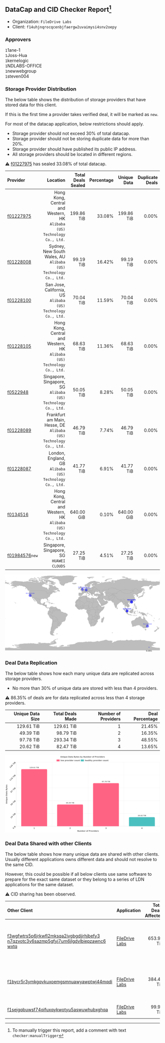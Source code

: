 ## DataCap and CID Checker Report[^1]
 - Organization: `FileDrive Labs`
 - Client: `f14uhjnqrocqcenbjfaergw2uvaimysi4snv2oepy`
### Approvers
`1`1ane-1<br/>`1`Joss-Hua<br/>`1`kernelogic<br/>`1`NDLABS-OFFICE<br/>`1`newwebgroup<br/>`1`steven004

### Storage Provider Distribution
The below table shows the distribution of storage providers that have stored data for this client.

If this is the first time a provider takes verified deal, it will be marked as `new`.

For most of the datacap application, below restrictions should apply.
 - Storage provider should not exceed 30% of total datacap.
 - Storage provider should not be storing duplicate data for more than 20%.
 - Storage provider should have published its public IP address.
 - All storage providers should be located in different regions.

⚠️ [f01227975](https://filfox.info/en/address/f01227975) has sealed 33.08% of total datacap.

| Provider                                                    |                                                                   Location | Total Deals Sealed | Percentage | Unique Data | Duplicate Deals |
| :---------------------------------------------------------- | -------------------------------------------------------------------------: | -----------------: | ---------: | ----------: | --------------: |
| [f01227975](https://filfox.info/en/address/f01227975)       | Hong Kong, Central and Western, HK<br/>`Alibaba (US) Technology Co., Ltd.` |         199.86 TiB |     33.08% |  199.86 TiB |           0.00% |
| [f01228008](https://filfox.info/en/address/f01228008)       |        Sydney, New South Wales, AU<br/>`Alibaba (US) Technology Co., Ltd.` |          99.19 TiB |     16.42% |   99.19 TiB |           0.00% |
| [f01228100](https://filfox.info/en/address/f01228100)       |           San Jose, California, US<br/>`Alibaba (US) Technology Co., Ltd.` |          70.04 TiB |     11.59% |   70.04 TiB |           0.00% |
| [f01228105](https://filfox.info/en/address/f01228105)       | Hong Kong, Central and Western, HK<br/>`Alibaba (US) Technology Co., Ltd.` |          68.63 TiB |     11.36% |   68.63 TiB |           0.00% |
| [f0522948](https://filfox.info/en/address/f0522948)         |           Singapore, Singapore, SG<br/>`Alibaba (US) Technology Co., Ltd.` |          50.05 TiB |      8.28% |   50.05 TiB |           0.00% |
| [f01228089](https://filfox.info/en/address/f01228089)       |       Frankfurt am Main, Hesse, DE<br/>`Alibaba (US) Technology Co., Ltd.` |          46.79 TiB |      7.74% |   46.79 TiB |           0.00% |
| [f01228087](https://filfox.info/en/address/f01228087)       |                London, England, GB<br/>`Alibaba (US) Technology Co., Ltd.` |          41.77 TiB |      6.91% |   41.77 TiB |           0.00% |
| [f0134516](https://filfox.info/en/address/f0134516)         | Hong Kong, Central and Western, HK<br/>`Alibaba (US) Technology Co., Ltd.` |         640.00 GiB |      0.10% |  640.00 GiB |           0.00% |
| [f01984576](https://filfox.info/en/address/f01984576)`new`  |                               Singapore, Singapore, SG<br/>`HUAWEI CLOUDS` |          27.25 TiB |      4.51% |   27.25 TiB |           0.00% |

![Provider Distribution](https://raw.githubusercontent.com/data-preservation-programs/filplus-checker-assets/main/filecoin-project/filecoin-plus-large-datasets/issues/1267/1672826713367.png)
### Deal Data Replication
The below table shows how each many unique data are replicated across storage providers.
- No more than 30% of unique data are stored with less than 4 providers.

⚠️ 86.35% of deals are for data replicated across less than 4 storage providers.

| Unique Data Size | Total Deals Made | Number of Providers | Deal Percentage |
| ---------------: | ---------------: | ------------------: | --------------: |
|       129.61 TiB |       129.61 TiB |                   1 |          21.45% |
|        49.39 TiB |        98.79 TiB |                   2 |          16.35% |
|        97.78 TiB |       293.34 TiB |                   3 |          48.55% |
|        20.62 TiB |        82.47 TiB |                   4 |          13.65% |

![Replication Distribution](https://raw.githubusercontent.com/data-preservation-programs/filplus-checker-assets/main/filecoin-project/filecoin-plus-large-datasets/issues/1267/1672826715908.png)
### Deal Data Shared with other Clients
The below table shows how many unique data are shared with other clients.
Usually different applications owns different data and should not resolve to the same CID.

However, this could be possible if all below clients use same software to prepare for the exact same dataset or they belong to a series of LDN applications for the same dataset.

⚠️ CID sharing has been observed.

| Other Client                                                                                                                                                                                                              | Application                                                                                    | Total Deals Affected | Unique CIDs | Approvers                                                                                                                            |
| :------------------------------------------------------------------------------------------------------------------------------------------------------------------------------------------------------------------------ | :--------------------------------------------------------------------------------------------- | -------------------: | ----------: | :----------------------------------------------------------------------------------------------------------------------------------- |
| [f3wgfwtrs5p6jrkwfl2mksqa2ivgbgdjjrhjbefy3<br/>n7qzvotc3y6sazmp5gfyj7um6jlgdvlbiepzawnc6<br/>wxtq](https://filfox.info/en/address/f3wgfwtrs5p6jrkwfl2mksqa2ivgbgdjjrhjbefy3n7qzvotc3y6sazmp5gfyj7um6jlgdvlbiepzawnc6wxtq) | [FileDrive Labs](https://github.com/filecoin-project/filecoin-plus-large-datasets/issues/453)  |           653.94 TiB |       3,020 | `1`GaryGJG<br/>`1`IreneYoung<br/>`3`Joss-Hua<br/>`1`liyunzhi-666<br/>`1`MegTei<br/>`1`MetaWaveInfo<br/>`3`newwebgroup<br/>`2`psh0691 |
| [f1bycr5r3ymkgqvkuxoemgsmnuawyawptwj44mqdi](https://filfox.info/en/address/f1bycr5r3ymkgqvkuxoemgsmnuawyawptwj44mqdi)                                                                                                     | [FileDrive Labs](https://github.com/filecoin-project/filecoin-plus-large-datasets/issues/1266) |           384.44 TiB |       6,525 | `1`1ane-1<br/>`1`Joss-Hua<br/>`1`kernelogic<br/>`1`NDLABS-OFFICE<br/>`1`newwebgroup<br/>`1`steven004                                 |
| [f1sejgqbuwsf74qifuxqykwotyu5aswuwhubxghqa](https://filfox.info/en/address/f1sejgqbuwsf74qifuxqykwotyu5aswuwhubxghqa)                                                                                                     | [FileDrive Labs](https://github.com/filecoin-project/filecoin-plus-large-datasets/issues/1268) |            99.91 TiB |       1,620 | `1`Joss-Hua<br/>`1`kernelogic<br/>`2`newwebgroup                                                                                     |

[^1]: To manually trigger this report, add a comment with text `checker:manualTrigger`
